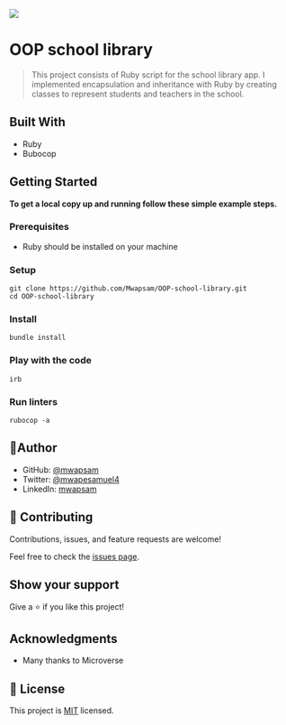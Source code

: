 ![](https://img.shields.io/badge/Microverse-blueviolet)

# OOP school library

> This project consists of Ruby script for the school library app. I implemented encapsulation and inheritance with Ruby by creating classes to represent students and teachers in the school.


## Built With

- Ruby
- Bubocop


## Getting Started

**To get a local copy up and running follow these simple example steps.**

### Prerequisites
- Ruby should be installed on your machine

### Setup
```
git clone https://github.com/Mwapsam/OOP-school-library.git
cd OOP-school-library
```
### Install
```
bundle install
```

### Play with the code
```
irb
```

### Run linters
```
rubocop -a
```



## 👤Author

- GitHub: [@mwapsam](https://github.com/Mwapsam)
- Twitter: [@mwapesamuel4](https://twitter.com/mwapesamuel4)
- LinkedIn: [mwapsam](https://www.linkedin.com/in/mwapsam/)


## 🤝 Contributing

Contributions, issues, and feature requests are welcome!

Feel free to check the [issues page](../../issues/).

## Show your support

Give a ⭐️ if you like this project!

## Acknowledgments

- Many thanks to Microverse

## 📝 License

This project is [MIT](./MIT.md) licensed.
